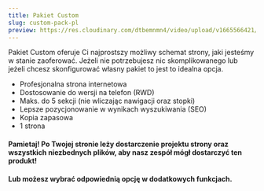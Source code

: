```yaml
---
title: Pakiet Custom
slug: custom-pack-pl
preview: https://res.cloudinary.com/dtbemnmn4/video/upload/v1665566421/95591e69-abb0-4c0f-9316-1b4064ec2641_sjwzcd.webm
---
```


Pakiet Custom oferuje Ci najprostszy możliwy schemat strony, jaki jesteśmy w stanie zaoferować. Jeżeli nie potrzebujesz nic skomplikowanego lub jeżeli chcesz skonfigurować własny pakiet to jest to idealna opcja.

- Profesjonalna strona internetowa
- Dostosowanie do wersji na telefon (RWD)
- Maks. do 5 sekcji (nie wliczając nawigacji oraz stopki)
- Lepsze pozycjonowanie w wynikach wyszukiwania (SEO)
- Kopia zapasowa
- 1 strona

#### Pamietaj! Po Twojej stronie leży dostarczenie projektu strony oraz wszystkich niezbednych plików, aby nasz zespół mógł dostarczyć ten produkt!

#### Lub możesz wybrać odpowiednią opcję w dodatkowych funkcjach.
